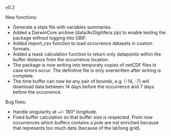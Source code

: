 v0.2

New functions:
- Generate a stats file with variables summaries.
- Added a DarwinCore archive (data/AcDigitifera.zip) to enable testing the package without logging into GBIF.
- Added import_csv function to load occurrence datasets in custom formats.
- Added a mask calculation function to return only datapoints within the buffer distance from the occurrence location.
- The package is now writing into temporaty copies of netCDF files in case errors occur. The definitive file is only overwritten after writing is complete.
- The time buffer can now be any pair of bounds, e.g. (-14, -7) will download data between 14 days before the occurrence and 7 days before the occurrence.


Bug fixes:
- Handle singularity at +/- 180° longitude.
- Fixed buffer calculation so that buffer size is respected. From now occurrences which buffers contains a pole are not enriched because that represents too much data (because of the lat/long grid).
